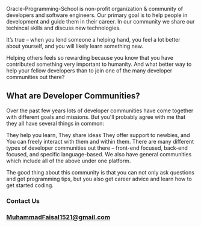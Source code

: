 Oracle-Programming-School is non-profit organization & community of developers and software engineers. Our primary goal is to help people in development and guide them in their career. In our community we share our techincal skills and discuss new technologies.

It’s true – when you lend someone a helping hand, you feel a lot better about yourself, and you will likely learn something new.

Helping others feels so rewarding because you know that you have contributed something very important to humanity. And what better way to help your fellow developers than to join one of the many developer communities out there?

## What are Developer Communities?
Over the past few years lots of developer communities have come together with different goals and missions. But you'll probably agree with me that they all have several things in common:

They help you learn,
They share ideas
They offer support to newbies, and
You can freely interact with them and within them.
There are many different types of developer communities out there – front-end focused, back-end focused, and specific language-based. We also have general communities which include all of the above under one platform.

The good thing about this community is that you can not only ask questions and get programming tips, but you also get career advice and learn how to get started coding.

### Contact Us
### MuhammadFaisal1521@gmail.com
